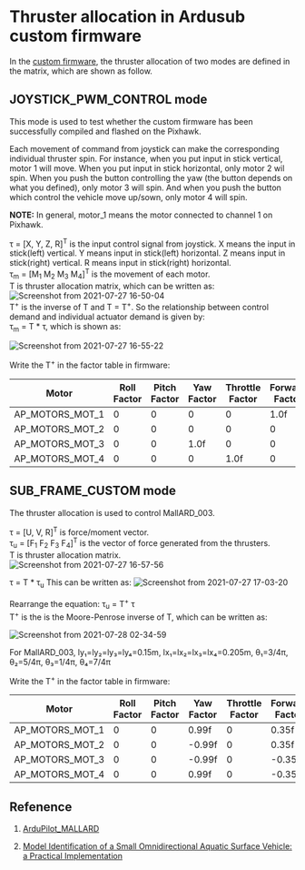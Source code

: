 # Thruster allocation in Ardusub custom firmware
In the [custom firmware](https://github.com/EEEManchester/ArduPilot_MALLARD/blob/733f57fa1fcc381113ecd4b01095a1f895e5a536/libraries/AP_Motors/AP_Motors6DOF.cpp#L131), the thruster allocation of two modes are defined in the matrix, which are shown as follow. 

## JOYSTICK_PWM_CONTROL mode
This mode is used to test whether the custom firmware has been successfully compiled and flashed on the Pixhawk.

Each movement of command from joystick can make the corresponding individual thruster spin. For instance, when you put input in stick vertical, motor 1 will move. When you put input in stick horizontal, only motor 2 wil spin. When you push the button controlling the yaw (the button depends on what you defined), only motor 3 will spin. And when you push the button which control the vehicle move up/sown, only motor 4 will spin.

**NOTE:**  In general, motor_1 means the motor connected to channel 1 on Pixhawk.

τ = [X, Y, Z, R]<sup>T</sup> is the input control signal from joystick. X means the  input in stick(left) vertical. Y means input in stick(left) horizontal. Z means input in stick(right) vertical. R means input in stick(right) horizontal.  
τ<sub>m</sub> = [M<sub>1</sub> M<sub>2</sub> M<sub>3</sub> M<sub>4</sub>]<sup>T</sup> is the movement of each motor.  
T is thruster allocation matrix, which can be written as:    
![Screenshot from 2021-07-27 16-50-04](https://user-images.githubusercontent.com/77399327/127185861-0f9bf090-6554-4931-ad20-b21db70b1a3a.png)  
T<sup>+</sup> is the inverse of T and T = T<sup>+</sup>. So the relationship between control demand and individual actuator demand is given by:   
τ<sub>m</sub> = T * τ, which is shown as:

![Screenshot from 2021-07-27 16-55-22](https://user-images.githubusercontent.com/77399327/127186898-4a65fea5-94b4-40c2-a222-45e37b8c3e55.png)

Write the T<sup>+</sup> in the factor table in firmware:

| Motor | Roll Factor | Pitch Factor | Yaw Factor | Throttle Factor | Forward Factor | Lateral Factor | Testing Order |
| ----- | ------ | ----- | ----- | ----- | ----- | ----- | -----|
AP_MOTORS_MOT_1|0|0|0|0|1.0f|0|1|  
AP_MOTORS_MOT_2|0|0|0|0|0|1.0f|2|  
AP_MOTORS_MOT_3|0|0|1.0f|0|0|0|3|
AP_MOTORS_MOT_4|0|0|0|1.0f|0|0|4|


## SUB_FRAME_CUSTOM mode
The thruster allocation is used to control MallARD_003. 
   

τ = [U, V, R]<sup>T</sup> is force/moment vector.  
τ<sub>u</sub> = [F<sub>1</sub> F<sub>2</sub> F<sub>3</sub> F<sub>4</sub>]<suP>T</sup> is the vector of force generated from the thrusters.  
T is thruster allocation matrix.   
![Screenshot from 2021-07-27 16-57-56](https://user-images.githubusercontent.com/77399327/127187122-f90e8c6e-7295-4446-9f60-0f3701d2bd6d.png)


τ = T * τ<sub>u</sub>
This can be written as:
![Screenshot from 2021-07-27 17-03-20](https://user-images.githubusercontent.com/77399327/127188027-a81f8ac1-6a06-4d81-971c-f96803b8a649.png)

Rearrange the equation:
τ<sub>u</sub> = T<sup>+</sup> τ   
T<sup>+</sup> is the is the Moore-Penrose inverse of T, which can be written as:

![Screenshot from 2021-07-28 02-34-59](https://user-images.githubusercontent.com/77399327/127249536-cd4af993-6509-4b28-883d-7e041214d687.png)


For MallARD_003, ly₁=ly₂=ly₃=ly₄=0.15m, lx₁=lx₂=lx₃=lx₄=0.205m, θ₁=3/4π, θ₂=5/4π, θ₃=1/4π, θ₄=7/4π  

Write the T<sup>+</sup> in the factor table in firmware:


| Motor | Roll Factor | Pitch Factor | Yaw Factor | Throttle Factor | Forward Factor | Lateral Factor | Testing Order |
| ----- | ------ | ----- | ----- | ----- | ----- | ----- | -----|
AP_MOTORS_MOT_1|0|0| 0.99f|0| 0.35f|-0.35f|1|  
AP_MOTORS_MOT_2|0|0|-0.99f|0| 0.35f| 0.35f|2|  
AP_MOTORS_MOT_3|0|0|-0.99f|0|-0.35f|-0.35f|3|
AP_MOTORS_MOT_4|0|0| 0.99f|0|-0.35f| 0.35f|4|
## Refenence
1. [ArduPilot_MALLARD](https://github.com/EEEManchester/ArduPilot_MALLARD/blob/733f57fa1fcc381113ecd4b01095a1f895e5a536/libraries/AP_Motors/AP_Motors6DOF.cpp)

2. [Model Identification of a Small Omnidirectional Aquatic Surface
Vehicle: a Practical Implementation](https://ieeexplore.ieee.org/document/9341142)  
